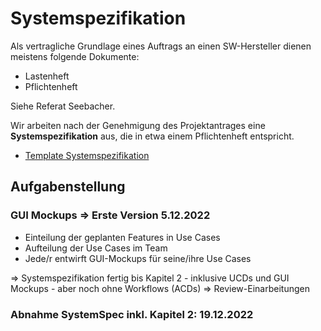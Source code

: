 # Systemspezifikation

Als vertragliche Grundlage eines Auftrags an einen SW-Hersteller dienen meistens folgende Dokumente:

- Lastenheft
- Pflichtenheft

Siehe Referat Seebacher.

Wir arbeiten nach der Genehmigung des Projektantrages eine **Systemspezifikation** aus, die in etwa einem Pflichtenheft entspricht.

- [Template Systemspezifikation](./template/Readme.md)

## Aufgabenstellung

### GUI Mockups => Erste Version 5.12.2022

- Einteilung der geplanten Features in Use Cases
- Aufteilung der Use Cases im Team
- Jede/r entwirft GUI-Mockups für seine/ihre Use Cases

=> Systemspezifikation fertig bis Kapitel 2 - inklusive UCDs und GUI Mockups - aber noch ohne Workflows (ACDs)
=> Review-Einarbeitungen

### Abnahme SystemSpec inkl. Kapitel 2: 19.12.2022
